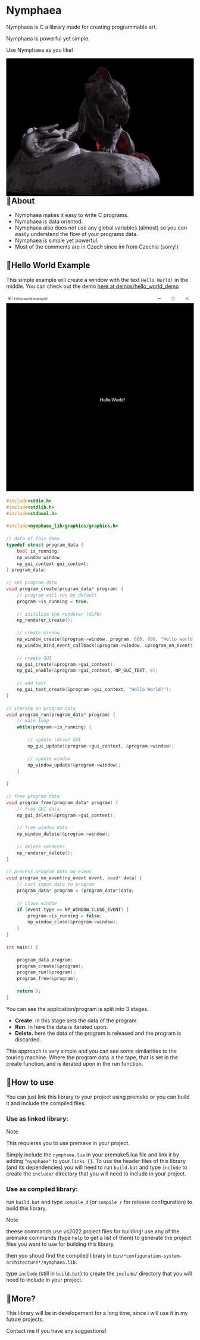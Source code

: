 # Nymphaea

Nymphaea is C a library made for creating programmable art.

Nymphaea is powerful yet simple.

Use Nymphaea as you like!

<img style="float: right;" src="https://github.com/FiveN1/nymphaea/blob/main/res/lion_demo_screenshot1.png" alt="Nymphaea 3D screenshot" width="512"/>

## 🌸About
- Nymphaea makes it easy to write C programs.
- Nymphaea is data oriented.
- Nymphaea also does not use any global variables (almost) so you can easily understand the flow of your programs data.
- Nymphaea is simple yet powerful.
- Most of the comments are in Czech since im from Czechia (sorry!)

## 🌸Hello World Example
This simple example will create a window with the text `Hello World!` in the middle.
You can check out the demo [here at demos/hello_world_demo](demos/hello_world_demo)

<img src="https://github.com/FiveN1/nymphaea/blob/main/demos/hello_world_demo/res/hello_world_example_result.png" alt="Hello World example result" width="512"/>

```c
#include<stdio.h>
#include<stdlib.h>
#include<stdbool.h>

#include<nymphaea_lib/graphics/graphics.h>

// data of this demo
typedef struct program_data {
    bool is_running;
    np_window window;
    np_gui_context gui_context;
} program_data;

// set program data
void program_create(program_data* program) {
    // program will run by default
    program->is_running = true;

    // initilize the renderer (GLFW)
    np_renderer_create();

    // create window
    np_window_create(&program->window, program, 800, 800, "Hello world example!");
    np_window_bind_event_callback(&program->window, &program_on_event); // also bind the window callback so we can close the window!

    // create GUI
    np_gui_create(&program->gui_context);
    np_gui_enable(&program->gui_context, NP_GUI_TEXT, 8);

    // add text
    np_gui_text_create(&program->gui_context, "Hello World!");
}

// iterate on program data
void program_run(program_data* program) {
    // main loop
    while(program->is_running) {

        // update (draw) GUI
        np_gui_update(&program->gui_context, &program->window);

        // update window
        np_window_update(&program->window);
    }

}

// free program data
void program_free(program_data* program) {
    // free GUI data
    np_gui_delete(&program->gui_context);

    // free window data
    np_window_delete(&program->window);

    // delete renderer
    np_renderer_delete();
}

// process program data on event
void program_on_event(np_event event, void* data) {
    // cast input data to program
    program_data* program = (program_data*)data;

    // close window
    if (event.type == NP_WINDOW_CLOSE_EVENT) {
        program->is_running = false;
        np_window_close(&program->window);
    }
}

int main() {

    program_data program;
    program_create(&program);
    program_run(&program);
    program_free(&program);

    return 0;
}

```

You can see the application/program is split into 3 stages.
- **Create.** In this stage sets the data of the program.
- **Run.** In here the data is iterated upon.
- **Delete.** here the data of the program is released and the program is discarded.

This approach is very simple and you can see some similarities to the touring machine. Where the program data is the tape, that is set in the create function, and is iterated upon in the run function.

## 🌸How to use
You can just link this library to your project using premake or you can build it and include the compiled files.

### Use as linked library:
> [!NOTE]
> This requieres you to use premake in your project.

Simply include the `nymphaea.lua` in your premake5.lua file and link it by adding `"nymphaea"` to your `links {}`.
To use the header files of this library (and its dependencies) you will need to run `build.bat` and type `include` to create the `include/` directory that you will need to include in your project.

### Use as compiled library:
run `build.bat` and type `compile_d` (or `compile_r` for release configuration) to build this library.

> [!NOTE]
> theese commands use vs2022 project files for building!
> use any of the premake commands (type `help` to get a list of them) to generate the project files you want to use for building this library.

then you shoud find the compiled library in `bin/*configuration-system-architecture*/nymphaea.lib`.

type `include` (still in `build.bat`) to create the `include/` directory that you will need to include in your project.

## 🌸More?
This library will be in developement for a long time, since i will use it in my future projects.

Contact me if you have any suggestions!

